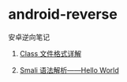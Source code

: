 # android-reverse

安卓逆向笔记

1. [Class 文件格式详解](class/class_parser.md)

2. [Smali 语法解析——Hello World](smali/smali_hello_world.md)
